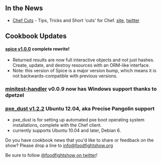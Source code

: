 ## In the News

* [Chef Cuts](http://chefcuts.tumblr.com/) - Tips, Tricks and Short 'cuts' for Chef. [site](http://chefcuts.tumblr.com/), [twitter](http://twitter.com/chefcuts)


## Cookbook Updates

#### [spice v1.0.0](https://github.com/danryan/spice) complete rewrite!
* Returned results are now full interactive objects and not just hashes. Create, update, and destroy resources with an ORM-like interface.
* Note: this version of Spice is a major version bump, which means it is not backwards-compatible with previous versions.

### [minitest-handler](https://github.com/btm/minitest-handler-cookbook) v0.0.9 now has Windows support thanks to dpetzel

### [pxe_dust v1.2.2](http://community.opscode.com/cookbooks/pxe_dust) Ubuntu 12.04, aka Precise Pangolin support
* pxe_dust is for setting up automated pxe boot operating system installations, complete with the Chef client.
* currently supports Ubuntu 10.04 and later, Debian 6.


Do you have cookbook news that you'd like to share or feedback on the show?  Please drop a line to info@foodfightshow.org

Be sure to follow [@foodfightshow on twitter](http://twitter.com/foodfightshow)!
